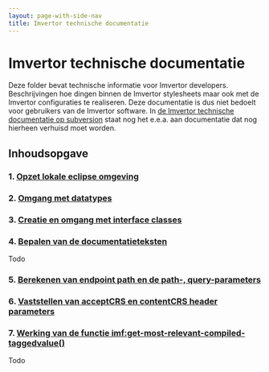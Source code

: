 ```yaml
---
layout: page-with-side-nav
title: Imvertor technische documentatie
---
```

# Imvertor technische documentatie
Deze folder bevat technische informatie voor Imvertor developers. Beschrijvingen hoe dingen binnen de Imvertor stylesheets maar ook met de Imvertor configuraties te realiseren.
Deze documentatie is dus niet bedoelt voor gebruikers van de Imvertor software.
In [de Imvertor technische documentatie op subversion](https://kinggemeenten.plan.io/svn/stuf-schemagenerator/Documentatie/Technische%20documentatie/Imvertor%20technische%20documentatie.docx) staat nog het e.e.a. aan documentatie dat nog hierheen verhuisd moet worden.

## Inhoudsopgave
### 1. [Opzet lokale eclipse omgeving](Configuratie-eclipse-ontwikkel-omgeving.md)
### 2. [Omgang met datatypes](Omgang-met-datatypes.md)
### 3. [Creatie en omgang met interface classes](Creatie-en-omgang-met-interface-classes.md)
### 4. [Bepalen van de documentatieteksten](schema-documentatie-generatie)
Todo
### 5. [Berekenen van endpoint path en de path-, query-parameters](Calculating-path-and-query-parameters)
### 6. [Vaststellen van acceptCRS en contentCRS header parameters](Calculating-path-and-query-parameters#analyze-response-en-requestbody-tree-structure)
### 7. [Werking van de functie imf:get-most-relevant-compiled-taggedvalue()](get-most-relevant-compiled-taggedvalue)
Todo
